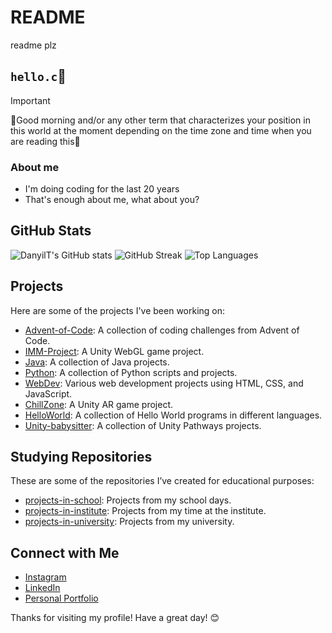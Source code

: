 # README
readme plz

## `hello.c`👋
<!--
```c
#include <stdio.h>
int main() {
    printf("Hello, World!\n");
    return 0;
}
```
-->
> [!IMPORTANT]
> 🔆Good morning and/or any other term that characterizes your position in this world at the moment depending on the time zone and time when you are reading this🌝

### About me

- I'm doing coding for the last 20 years
- That's enough about me, what about you?

## GitHub Stats

![DanyilT's GitHub stats](https://github-readme-stats.vercel.app/api?username=DanyilT&show_icons=true&theme=radical&bg_color=30,6a11cb,000&title_color=fff&text_color=fff)
![GitHub Streak](https://github-readme-streak-stats.herokuapp.com/?user=DanyilT&theme=radical&background=30,6a11cb,000&title_color=fff&text_color=fff)
![Top Languages](https://github-readme-stats.vercel.app/api/top-langs/?username=DanyilT&layout=compact&theme=radical&bg_color=30,6a11cb,000&title_color=fff&text_color=fff)

## Projects

Here are some of the projects I've been working on:

- [Advent-of-Code](https://github.com/DanyilT/Advent-of-Code): A collection of coding challenges from Advent of Code.
- [IMM-Project](https://github.com/DanyilT/IMM-Project): A Unity WebGL game project.
- [Java](https://github.com/DanyilT/Java): A collection of Java projects.
- [Python](https://github.com/DanyilT/Python): A collection of Python scripts and projects.
- [WebDev](https://github.com/DanyilT/WebDev): Various web development projects using HTML, CSS, and JavaScript.
- [ChillZone](https://github.com/DanyilT/ChillZone): A Unity AR game project.
- [HelloWorld](https://github.com/DanyilT/HelloWorld): A collection of Hello World programs in different languages.
- [Unity-babysitter](https://github.com/DanyilT/Unity-babysitter): A collection of Unity Pathways projects.

## Studying Repositories

These are some of the repositories I’ve created for educational purposes:

- [projects-in-school](https://github.com/DanyilT/projects-in-school): Projects from my school days.
- [projects-in-institute](https://github.com/DanyilT/projects-in-institute): Projects from my time at the institute.
- [projects-in-university](https://github.com/DanyilT/projects-in-university): Projects from my university.

## Connect with Me

- [Instagram](https://instagram.com/dany_tymchuk)
- [LinkedIn](https://linkedin.com/in/danyil-tymchuk)
- [Personal Portfolio](https://danyilt.github.io/WebDev/PersonalPortfolio)

Thanks for visiting my profile! Have a great day! 😊



<!--
__________________________________________________________________________________
> __i can speak a few languages >↓__
> - java
> - python
> - javascript, react.js
> - html/css
> - solidity
> - whitespace
> - brainfuck

I know, It's look ugly

for quick jump:

[GitHub Pages](https://danyilt.github.io/WebDev/)


## Repo

### [WebDev](https://github.com/DanyilT/WebDev)
```sh
git clone https://github.com/DanyilT/WebDev.git
```

### [Java](https://github.com/DanyilT/Java)
```sh
git clone https://github.com/DanyilT/Java.git
```

### [Python](https://github.com/DanyilT/Pyhon)
```sh
git clone https://github.com/DanyilT/Python.git
```
